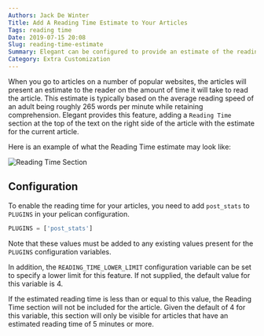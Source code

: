 ```yaml
---
Authors: Jack De Winter
Title: Add A Reading Time Estimate to Your Articles
Tags: reading time
Date: 2019-07-15 20:08
Slug: reading-time-estimate
Summary: Elegant can be configured to provide an estimate of the reading time for your articles, giving the user the ability to gauge how long the articles are.
Category: Extra Customization
---
```


When you go to articles on a number of popular websites, the articles will present an estimate
to the reader on the amount of time it will take to read the article.  This estimate is
typically based on the average reading speed of an adult being roughly 265 words per minute
while retaining comprehension.  Elegant provides this feature, adding a `Reading Time` section
at the top of the text on the right side of the article with the estimate for the current
article.

Here is an example of what the Reading Time estimate may look like:

![Reading Time Section]({static}/images/elegant-theme_reading-time.png)

## Configuration

To enable the reading time for your articles, you need to add `post_stats` to `PLUGINS` in
your pelican configuration.

```python
PLUGINS = ['post_stats']
```

Note that these values must be added to any existing values present for the `PLUGINS`
configuration variables.

In addition, the `READING_TIME_LOWER_LIMIT` configuration variable can be set to specify a
lower limit for this feature.  If not supplied, the default value for this variable is 4.

If the estimated reading time is less than or equal to this value, the Reading Time section
will not be included for the article.  Given the default of 4 for this variable, this section
will only be visible for articles that have an estimated reading time of 5 minutes or more.
